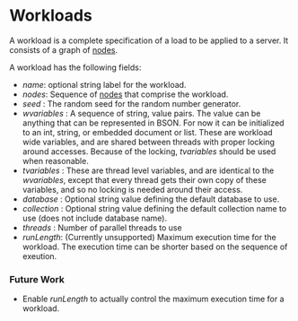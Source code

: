 Workloads
=========

A workload is a complete specification of a load to be applied to a
server. It consists of a graph of [nodes](Nodes.md).

A workload has the following fields:
* _name_: optional string label for the workload. 
* _nodes_: Sequence of [nodes](Nodes.md) that comprise the workload. 
* _seed_ : The random seed for the random number generator.
* _wvariables_ : A sequence of string, value pairs. The value can be
  anything that can be represented in BSON. For now it can be
  initialized to an int, string, or embedded document or list. These
  are workload wide variables, and are shared between threads with
  proper locking around accesses. Because of the locking, _tvariables_
  should be used when reasonable. 
* _tvariables_ : These are thread level variables, and are identical
  to the _wvariables_, except that every thread gets their own copy of
  these variables, and so no locking is needed around their access.
* _database_ : Optional string value defining the default database to
  use.
* _collection_ : Optional string value defining the default collection
  name to use (does not include database name). 
* _threads_ : Number of parallel threads to use
* _runLength_: (Currently unsupported) Maximum execution time for the
  workload. The execution time can be shorter based on the sequence of
  exeution.

### Future Work

* Enable _runLength_ to actually control the maximum execution time
  for a workload. 
